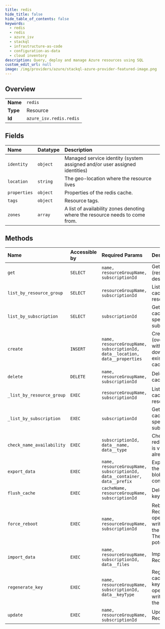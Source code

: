 ```yaml
---
title: redis
hide_title: false
hide_table_of_contents: false
keywords:
  - redis
  - redis
  - azure_isv    
  - stackql
  - infrastructure-as-code
  - configuration-as-data
  - cloud inventory
description: Query, deploy and manage Azure resources using SQL
custom_edit_url: null
image: /img/providers/azure/stackql-azure-provider-featured-image.png
---
```

  
    

## Overview
<table><tbody>
<tr><td><b>Name</b></td><td><code>redis</code></td></tr>
<tr><td><b>Type</b></td><td>Resource</td></tr>
<tr><td><b>Id</b></td><td><code>azure_isv.redis.redis</code></td></tr>
</tbody></table>

## Fields
| Name | Datatype | Description |
|:-----|:---------|:------------|
| `identity` | `object` | Managed service identity (system assigned and/or user assigned identities) |
| `location` | `string` | The geo-location where the resource lives |
| `properties` | `object` | Properties of the redis cache. |
| `tags` | `object` | Resource tags. |
| `zones` | `array` | A list of availability zones denoting where the resource needs to come from. |
## Methods
| Name | Accessible by | Required Params | Description |
|:-----|:--------------|:----------------|:------------|
| `get` | `SELECT` | `name, resourceGroupName, subscriptionId` | Gets a Redis cache (resource description). |
| `list_by_resource_group` | `SELECT` | `resourceGroupName, subscriptionId` | Lists all Redis caches in a resource group. |
| `list_by_subscription` | `SELECT` | `subscriptionId` | Gets all Redis caches in the specified subscription. |
| `create` | `INSERT` | `name, resourceGroupName, subscriptionId, data__location, data__properties` | Create or replace (overwrite/recreate, with potential downtime) an existing Redis cache. |
| `delete` | `DELETE` | `name, resourceGroupName, subscriptionId` | Deletes a Redis cache. |
| `_list_by_resource_group` | `EXEC` | `resourceGroupName, subscriptionId` | Lists all Redis caches in a resource group. |
| `_list_by_subscription` | `EXEC` | `subscriptionId` | Gets all Redis caches in the specified subscription. |
| `check_name_availability` | `EXEC` | `subscriptionId, data__name, data__type` | Checks that the redis cache name is valid and is not already in use. |
| `export_data` | `EXEC` | `name, resourceGroupName, subscriptionId, data__container, data__prefix` | Export data from the redis cache to blobs in a container. |
| `flush_cache` | `EXEC` | `cacheName, resourceGroupName, subscriptionId` | Deletes all of the keys in a cache. |
| `force_reboot` | `EXEC` | `name, resourceGroupName, subscriptionId` | Reboot specified Redis node(s). This operation requires write permission to the cache resource. There can be potential data loss. |
| `import_data` | `EXEC` | `name, resourceGroupName, subscriptionId, data__files` | Import data into Redis cache. |
| `regenerate_key` | `EXEC` | `name, resourceGroupName, subscriptionId, data__keyType` | Regenerate Redis cache's access keys. This operation requires write permission to the cache resource. |
| `update` | `EXEC` | `name, resourceGroupName, subscriptionId` | Update an existing Redis cache. |
